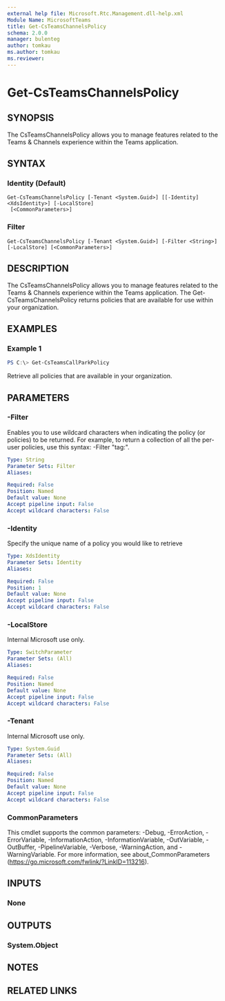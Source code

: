 ```yaml
---
external help file: Microsoft.Rtc.Management.dll-help.xml
Module Name: MicrosoftTeams
title: Get-CsTeamsChannelsPolicy
schema: 2.0.0
manager: bulenteg
author: tomkau
ms.author: tomkau
ms.reviewer:
---
```


# Get-CsTeamsChannelsPolicy

## SYNOPSIS

The CsTeamsChannelsPolicy allows you to manage features related to the Teams & Channels experience within the Teams application.

## SYNTAX

### Identity (Default)
```
Get-CsTeamsChannelsPolicy [-Tenant <System.Guid>] [[-Identity] <XdsIdentity>] [-LocalStore]
 [<CommonParameters>]
```

### Filter
```
Get-CsTeamsChannelsPolicy [-Tenant <System.Guid>] [-Filter <String>] [-LocalStore] [<CommonParameters>]
```

## DESCRIPTION
The CsTeamsChannelsPolicy allows you to manage features related to the Teams & Channels experience within the Teams application.  The Get-CsTeamsChannelsPolicy returns policies that are available for use within your organization.

## EXAMPLES

### Example 1
```powershell
PS C:\> Get-CsTeamsCallParkPolicy
```

Retrieve all policies that are available in your organization.


## PARAMETERS

### -Filter
Enables you to use wildcard characters when indicating the policy (or policies) to be returned. For example, to return a collection of all the per-user policies, use this syntax: -Filter "tag:".

```yaml
Type: String
Parameter Sets: Filter
Aliases:

Required: False
Position: Named
Default value: None
Accept pipeline input: False
Accept wildcard characters: False
```

### -Identity
Specify the unique name of a policy you would like to retrieve

```yaml
Type: XdsIdentity
Parameter Sets: Identity
Aliases:

Required: False
Position: 1
Default value: None
Accept pipeline input: False
Accept wildcard characters: False
```

### -LocalStore
Internal Microsoft use only.

```yaml
Type: SwitchParameter
Parameter Sets: (All)
Aliases:

Required: False
Position: Named
Default value: None
Accept pipeline input: False
Accept wildcard characters: False
```

### -Tenant
Internal Microsoft use only.

```yaml
Type: System.Guid
Parameter Sets: (All)
Aliases:

Required: False
Position: Named
Default value: None
Accept pipeline input: False
Accept wildcard characters: False
```

### CommonParameters
This cmdlet supports the common parameters: -Debug, -ErrorAction, -ErrorVariable, -InformationAction, -InformationVariable, -OutVariable, -OutBuffer, -PipelineVariable, -Verbose, -WarningAction, and -WarningVariable.
For more information, see about_CommonParameters (https://go.microsoft.com/fwlink/?LinkID=113216).

## INPUTS

### None


## OUTPUTS

### System.Object

## NOTES

## RELATED LINKS
